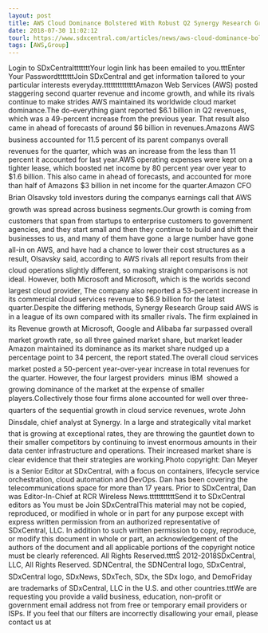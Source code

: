```yaml
---
layout: post
title: AWS Cloud Dominance Bolstered With Robust Q2 Synergy Research Group said AWS is in a league of its own compared...
date: 2018-07-30 11:02:12
tourl: https://www.sdxcentral.com/articles/news/aws-cloud-dominance-bolstered-with-robust-q2/2018/07/
tags: [AWS,Group]
---
```

Login to SDxCentraltttttttYour login link has been emailed to you.tttEnter Your PasswordtttttttJoin SDxCentral and get information tailored to your particular interests everyday.ttttttttttttttAmazon Web Services (AWS) posted staggering second quarter revenue and income growth, and while its rivals continue to make strides AWS maintained its worldwide cloud market dominance.The do-everything giant reported $6.1 billion in Q2 revenues, which was a 49-percent increase from the previous year. That result also came in ahead of forecasts of around $6 billion in revenues.Amazons AWS business accounted for 11.5 percent of its parent companys overall revenues for the quarter, which was an increase from the less than 11 percent it accounted for last year.AWS operating expenses were kept on a tighter lease, which boosted net income by 80 percent year over year to $1.6 billion. This also came in ahead of forecasts, and accounted for more than half of Amazons $3 billion in net income for the quarter.Amazon CFO Brian Olsavsky told investors during the companys earnings call that AWS growth was spread across business segments.Our growth is coming from customers that span from startups to enterprise customers to government agencies, and they start small and then they continue to build and shift their businesses to us, and many of them have gone  a large number have gone all-in on AWS, and have had a chance to lower their cost structures as a result, Olsavsky said, according to AWS rivals all report results from their cloud operations slightly different, so making straight comparisons is not ideal. However, both Microsoft and Microsoft, which is the worlds second largest cloud provider, The company also reported a 53-percent increase in its commercial cloud services revenue to $6.9 billion for the latest quarter.Despite the differing methods, Synergy Research Group said AWS is in a league of its own compared with its smaller rivals. The firm explained in its Revenue growth at Microsoft, Google and Alibaba far surpassed overall market growth rate, so all three gained market share, but market leader Amazon maintained its dominance as its market share nudged up a percentage point to 34 percent, the report stated.The overall cloud services market posted a 50-percent year-over-year increase in total revenues for the quarter. However, the four largest providers  minus IBM  showed a growing dominance of the market at the expense of smaller players.Collectively those four firms alone accounted for well over three-quarters of the sequential growth in cloud service revenues, wrote John Dinsdale, chief analyst at Synergy. In a large and strategically vital market that is growing at exceptional rates, they are throwing the gauntlet down to their smaller competitors by continuing to invest enormous amounts in their data center infrastructure and operations. Their increased market share is clear evidence that their strategies are working.Photo copyright: Dan Meyer is a Senior Editor at SDxCentral, with a focus on containers, lifecycle service orchestration, cloud automation and DevOps. Dan has been covering the telecommunications space for more than 17 years. Prior to SDxCentral, Dan was Editor-In-Chief at RCR Wireless News.tttttttttttSend it to SDxCentral editors as You must be Join SDxCentralThis material may not be copied, reproduced, or modified in whole or in part for any purpose except with express written permission from an authorized representative of SDxCentral, LLC. In addition to such written permission to copy, reproduce, or modify this document in whole or part, an acknowledgement of the authors of the document and all applicable portions of the copyright notice must be clearly referenced. All Rights Reserved.ttttŠ 2012-2018SDxCentral, LLC, All Rights Reserved. SDNCentral, the SDNCentral logo, SDxCentral, SDxCentral logo, SDxNews, SDxTech, SDx, the SDx logo, and DemoFriday are trademarks of SDxCentral, LLC in the U.S. and other countries.tttWe are requesting you provide a valid business, education, non-profit or government email address not from free or temporary email providers or ISPs. If you feel that our filters are incorrectly disallowing your email, please contact us at 